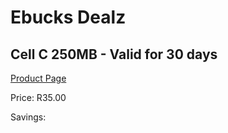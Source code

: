 
# Ebucks Dealz
## Cell C 250MB - Valid for 30 days
[Product Page](https://www.ebucks.com/web/shop/productSelected.do?prodId=1028448774&catId=300)

Price: R35.00

Savings: 


	